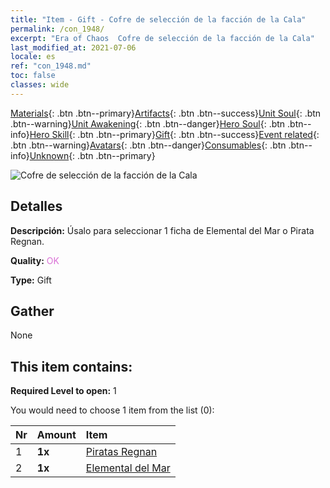 ```yaml
---
title: "Item - Gift - Cofre de selección de la facción de la Cala"
permalink: /con_1948/
excerpt: "Era of Chaos  Cofre de selección de la facción de la Cala"
last_modified_at: 2021-07-06
locale: es
ref: "con_1948.md"
toc: false
classes: wide
---
```

 [Materials](/ItemsES/){: .btn .btn--primary}[Artifacts](/ItemsES/Artifacts/){: .btn .btn--success}[Unit Soul](/ItemsES/UnitSoul/){: .btn .btn--warning}[Unit Awakening](/ItemsES/UnitAwakening/){: .btn .btn--danger}[Hero Soul](/ItemsES/HeroSoul/){: .btn .btn--info}[Hero Skill](/ItemsES/HeroSkill/){: .btn .btn--primary}[Gift](/ItemsES/Gift/){: .btn .btn--success}[Event related](/ItemsES/Events/){: .btn .btn--warning}[Avatars](/ItemsES/Avatars/){: .btn .btn--danger}[Consumables](/ItemsES/Consumables/){: .btn .btn--info}[Unknown](/ItemsES/Unknown/){: .btn .btn--primary}

 ![Cofre de selección de la facción de la Cala](/images/t/i_904010.png)

## Detalles
 **Descripción:** Úsalo para seleccionar 1 ficha de Elemental del Mar o Pirata Regnan.

 **Quality:** <span style="color: #DA70D6">OK</span>

 **Type:** Gift

## Gather

  None

## This item contains:

 **Required Level to open:** 1

 You would need to choose 1 item from the list (0):

  | Nr | Amount |     Item    |
  |:---|:-------|:------------|
  | 1 |  **1x** | [Piratas Regnan](/ItemsES/unt_273/) |  | 
  | 2 |  **1x** | [Elemental del Mar](/ItemsES/unt_275/) |  | 
